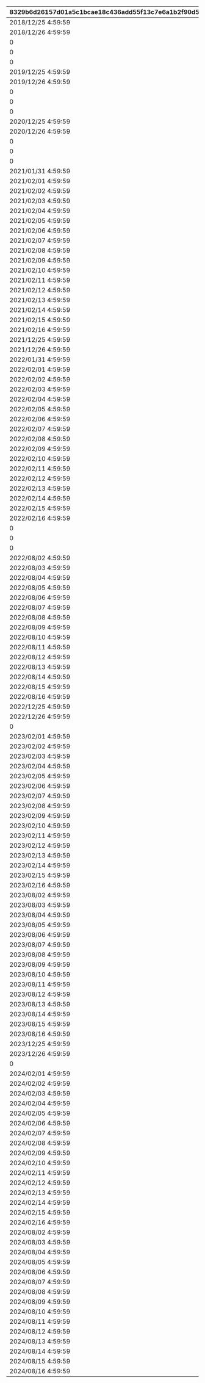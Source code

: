 |8329b6d26157d01a5c1bcae18c436add55f13c7e6a1b2f90d5e64e273d7b67a2|1826136564efb804d60a77cb5c764d5aa29f05639180f49a30971b61ed2d3664|b9cb39800262bfef065e1e1a452d4a7251551f2116c2e6236461492bcaf9b635|4da93cdb00b7f57522f1ed13d6c02444438558bf6f4cbe87fa699b1f739f402a|3cf68306988abc0a161aec28d65f7bc49bedd18ed12bc9902846ee03bdbefc74|a6807b1ae11cc8298fe723ea7085d19e1685a7f9d3210ad6cd649dd84516d946|3a84a8b8b1f3a3b20471cba7453be9ac098d5282f8cea89b0785450a9332a1f3|
| --- | --- | --- | --- | --- | --- | --- |
|2018/12/25 4:59:59|70000|1|400|2018/12/24 5:00:00|0|0|
|2018/12/26 4:59:59|70000|2|401|2018/12/25 5:00:00|0|0|
|0|70001|3|410|0|0|1|
|0|70001|4|411|0|0|2|
|0|70001|5|412|0|0|3|
|2019/12/25 4:59:59|70002|6|400|2019/12/24 5:00:00|0|0|
|2019/12/26 4:59:59|70002|7|401|2019/12/25 5:00:00|0|0|
|0|70003|8|413|0|0|1|
|0|70003|9|414|0|0|2|
|0|70003|10|415|0|0|3|
|2020/12/25 4:59:59|70004|21|400|2020/12/24 5:00:00|0|0|
|2020/12/26 4:59:59|70004|22|401|2020/12/25 5:00:00|0|0|
|0|70005|23|416|0|0|1|
|0|70005|24|417|0|0|2|
|0|70005|25|418|0|0|3|
|2021/01/31 4:59:59|80004|26|9002001|2021/01/30 5:00:00|0|3|
|2021/02/01 4:59:59|80004|27|9002002|2021/01/31 5:00:00|0|3|
|2021/02/02 4:59:59|80004|28|9002003|2021/02/01 5:00:00|0|3|
|2021/02/03 4:59:59|80004|29|9002004|2021/02/02 5:00:00|0|3|
|2021/02/04 4:59:59|80004|30|9002005|2021/02/03 5:00:00|0|3|
|2021/02/05 4:59:59|80004|31|9002006|2021/02/04 5:00:00|0|3|
|2021/02/06 4:59:59|80004|32|9002007|2021/02/05 5:00:00|0|3|
|2021/02/07 4:59:59|80004|33|9002008|2021/02/06 5:00:00|0|3|
|2021/02/08 4:59:59|80004|34|9002009|2021/02/07 5:00:00|0|3|
|2021/02/09 4:59:59|80004|35|9002010|2021/02/08 5:00:00|0|3|
|2021/02/10 4:59:59|80004|36|9002011|2021/02/09 5:00:00|0|3|
|2021/02/11 4:59:59|80004|37|9002012|2021/02/10 5:00:00|0|3|
|2021/02/12 4:59:59|80004|38|9002013|2021/02/11 5:00:00|0|3|
|2021/02/13 4:59:59|80004|39|9002014|2021/02/12 5:00:00|0|3|
|2021/02/14 4:59:59|80004|40|9002015|2021/02/13 5:00:00|0|3|
|2021/02/15 4:59:59|80004|41|9002016|2021/02/14 5:00:00|0|3|
|2021/02/16 4:59:59|80004|42|9002017|2021/02/15 5:00:00|1|3|
|2021/12/25 4:59:59|70006|43|400|2021/12/24 5:00:00|0|0|
|2021/12/26 4:59:59|70006|44|401|2021/12/25 5:00:00|0|0|
|2022/01/31 4:59:59|80006|45|9004001|2022/01/30 5:00:00|0|3|
|2022/02/01 4:59:59|80006|46|9004002|2022/01/31 5:00:00|0|3|
|2022/02/02 4:59:59|80006|47|9004003|2022/02/01 5:00:00|0|3|
|2022/02/03 4:59:59|80006|48|9004004|2022/02/02 5:00:00|0|3|
|2022/02/04 4:59:59|80006|49|9004005|2022/02/03 5:00:00|0|3|
|2022/02/05 4:59:59|80006|50|9004006|2022/02/04 5:00:00|0|3|
|2022/02/06 4:59:59|80006|51|9004007|2022/02/05 5:00:00|0|3|
|2022/02/07 4:59:59|80006|52|9004008|2022/02/06 5:00:00|0|3|
|2022/02/08 4:59:59|80006|53|9004009|2022/02/07 5:00:00|0|3|
|2022/02/09 4:59:59|80006|54|9004010|2022/02/08 5:00:00|0|3|
|2022/02/10 4:59:59|80006|55|9004011|2022/02/09 5:00:00|0|3|
|2022/02/11 4:59:59|80006|56|9004012|2022/02/10 5:00:00|0|3|
|2022/02/12 4:59:59|80006|57|9004013|2022/02/11 5:00:00|0|3|
|2022/02/13 4:59:59|80006|58|9004014|2022/02/12 5:00:00|0|3|
|2022/02/14 4:59:59|80006|59|9004015|2022/02/13 5:00:00|0|3|
|2022/02/15 4:59:59|80006|60|9004016|2022/02/14 5:00:00|0|3|
|2022/02/16 4:59:59|80006|61|9004017|2022/02/15 5:00:00|1|3|
|0|70007|62|436|0|0|1|
|0|70007|63|437|0|0|2|
|0|70007|64|438|0|0|3|
|2022/08/02 4:59:59|80007|65|9005001|2022/08/01 5:00:00|0|3|
|2022/08/03 4:59:59|80007|66|9005002|2022/08/02 5:00:00|0|3|
|2022/08/04 4:59:59|80007|67|9005003|2022/08/03 5:00:00|0|3|
|2022/08/05 4:59:59|80007|68|9005004|2022/08/04 5:00:00|0|3|
|2022/08/06 4:59:59|80007|69|9005005|2022/08/05 5:00:00|0|3|
|2022/08/07 4:59:59|80007|70|9005006|2022/08/06 5:00:00|0|3|
|2022/08/08 4:59:59|80007|71|9005007|2022/08/07 5:00:00|0|3|
|2022/08/09 4:59:59|80007|72|9005008|2022/08/08 5:00:00|0|3|
|2022/08/10 4:59:59|80007|73|9005009|2022/08/09 5:00:00|0|3|
|2022/08/11 4:59:59|80007|74|9005010|2022/08/10 5:00:00|0|3|
|2022/08/12 4:59:59|80007|75|9005011|2022/08/11 5:00:00|0|3|
|2022/08/13 4:59:59|80007|76|9005012|2022/08/12 5:00:00|0|3|
|2022/08/14 4:59:59|80007|77|9005013|2022/08/13 5:00:00|0|3|
|2022/08/15 4:59:59|80007|78|9005014|2022/08/14 5:00:00|0|3|
|2022/08/16 4:59:59|80007|79|9005015|2022/08/15 5:00:00|1|3|
|2022/12/25 4:59:59|70008|80|400|2022/12/24 5:00:00|0|0|
|2022/12/26 4:59:59|70008|81|401|2022/12/25 5:00:00|0|0|
|0|70009|82|439|0|0|1|
|2023/02/01 4:59:59|80008|83|9006001|2023/01/31 5:00:00|0|3|
|2023/02/02 4:59:59|80008|84|9006002|2023/02/01 5:00:00|0|3|
|2023/02/03 4:59:59|80008|85|9006003|2023/02/02 5:00:00|0|3|
|2023/02/04 4:59:59|80008|86|9006004|2023/02/03 5:00:00|0|3|
|2023/02/05 4:59:59|80008|87|9006005|2023/02/04 5:00:00|0|3|
|2023/02/06 4:59:59|80008|88|9006006|2023/02/05 5:00:00|0|3|
|2023/02/07 4:59:59|80008|89|9006007|2023/02/06 5:00:00|0|3|
|2023/02/08 4:59:59|80008|90|9006008|2023/02/07 5:00:00|0|3|
|2023/02/09 4:59:59|80008|91|9006009|2023/02/08 5:00:00|0|3|
|2023/02/10 4:59:59|80008|92|9006010|2023/02/09 5:00:00|0|3|
|2023/02/11 4:59:59|80008|93|9006011|2023/02/10 5:00:00|0|3|
|2023/02/12 4:59:59|80008|94|9006012|2023/02/11 5:00:00|0|3|
|2023/02/13 4:59:59|80008|95|9006013|2023/02/12 5:00:00|0|3|
|2023/02/14 4:59:59|80008|96|9006014|2023/02/13 5:00:00|0|3|
|2023/02/15 4:59:59|80008|97|9006015|2023/02/14 5:00:00|0|3|
|2023/02/16 4:59:59|80008|98|9006016|2023/02/15 5:00:00|1|3|
|2023/08/02 4:59:59|80009|99|9007001|2023/08/01 5:00:00|0|3|
|2023/08/03 4:59:59|80009|100|9007002|2023/08/02 5:00:00|0|3|
|2023/08/04 4:59:59|80009|101|9007003|2023/08/03 5:00:00|0|3|
|2023/08/05 4:59:59|80009|102|9007004|2023/08/04 5:00:00|0|3|
|2023/08/06 4:59:59|80009|103|9007005|2023/08/05 5:00:00|0|3|
|2023/08/07 4:59:59|80009|104|9007006|2023/08/06 5:00:00|0|3|
|2023/08/08 4:59:59|80009|105|9007007|2023/08/07 5:00:00|0|3|
|2023/08/09 4:59:59|80009|106|9007008|2023/08/08 5:00:00|0|3|
|2023/08/10 4:59:59|80009|107|9007009|2023/08/09 5:00:00|0|3|
|2023/08/11 4:59:59|80009|108|9007010|2023/08/10 5:00:00|0|3|
|2023/08/12 4:59:59|80009|109|9007011|2023/08/11 5:00:00|0|3|
|2023/08/13 4:59:59|80009|110|9007012|2023/08/12 5:00:00|0|3|
|2023/08/14 4:59:59|80009|111|9007013|2023/08/13 5:00:00|0|3|
|2023/08/15 4:59:59|80009|112|9007014|2023/08/14 5:00:00|0|3|
|2023/08/16 4:59:59|80009|113|9007015|2023/08/15 5:00:00|1|3|
|2023/12/25 4:59:59|70010|114|400|2023/12/24 5:00:00|0|0|
|2023/12/26 4:59:59|70012|115|401|2023/12/25 5:00:00|0|0|
|0|70011|116|440|0|0|1|
|2024/02/01 4:59:59|80010|117|9008001|2024/01/31 5:00:00|0|3|
|2024/02/02 4:59:59|80010|118|9008002|2024/02/01 5:00:00|0|3|
|2024/02/03 4:59:59|80010|119|9008003|2024/02/02 5:00:00|0|3|
|2024/02/04 4:59:59|80010|120|9008004|2024/02/03 5:00:00|0|3|
|2024/02/05 4:59:59|80010|121|9008005|2024/02/04 5:00:00|0|3|
|2024/02/06 4:59:59|80010|122|9008006|2024/02/05 5:00:00|0|3|
|2024/02/07 4:59:59|80010|123|9008007|2024/02/06 5:00:00|0|3|
|2024/02/08 4:59:59|80010|124|9008008|2024/02/07 5:00:00|0|3|
|2024/02/09 4:59:59|80010|125|9008009|2024/02/08 5:00:00|0|3|
|2024/02/10 4:59:59|80010|126|9008010|2024/02/09 5:00:00|0|3|
|2024/02/11 4:59:59|80010|127|9008011|2024/02/10 5:00:00|0|3|
|2024/02/12 4:59:59|80010|128|9008012|2024/02/11 5:00:00|1|3|
|2024/02/13 4:59:59|80010|129|9008013|2024/02/12 5:00:00|1|3|
|2024/02/14 4:59:59|80010|130|9008014|2024/02/13 5:00:00|1|3|
|2024/02/15 4:59:59|80010|131|9008015|2024/02/14 5:00:00|1|3|
|2024/02/16 4:59:59|80010|132|9008016|2024/02/15 5:00:00|1|3|
|2024/08/02 4:59:59|80011|133|9009001|2024/08/01 5:00:00|0|3|
|2024/08/03 4:59:59|80011|134|9009002|2024/08/02 5:00:00|0|3|
|2024/08/04 4:59:59|80011|135|9009003|2024/08/03 5:00:00|0|3|
|2024/08/05 4:59:59|80011|136|9009004|2024/08/04 5:00:00|0|3|
|2024/08/06 4:59:59|80011|137|9009005|2024/08/05 5:00:00|0|3|
|2024/08/07 4:59:59|80011|138|9009006|2024/08/06 5:00:00|0|3|
|2024/08/08 4:59:59|80011|139|9009007|2024/08/07 5:00:00|0|3|
|2024/08/09 4:59:59|80011|140|9009008|2024/08/08 5:00:00|0|3|
|2024/08/10 4:59:59|80011|141|9009009|2024/08/09 5:00:00|0|3|
|2024/08/11 4:59:59|80011|142|9009010|2024/08/10 5:00:00|0|3|
|2024/08/12 4:59:59|80011|143|9009011|2024/08/11 5:00:00|0|3|
|2024/08/13 4:59:59|80011|144|9009012|2024/08/12 5:00:00|0|3|
|2024/08/14 4:59:59|80011|145|9009013|2024/08/13 5:00:00|0|3|
|2024/08/15 4:59:59|80011|146|9009014|2024/08/14 5:00:00|0|3|
|2024/08/16 4:59:59|80011|147|9009015|2024/08/15 5:00:00|1|3|